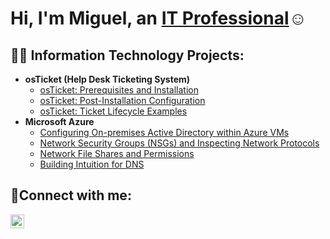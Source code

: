 <h1>Hi, I'm Miguel, an <a href="https://www.linkedin.com/in/miguel-garcia-8a3002291/">IT Professional</a>☺</h1>

<h2>👨‍💻 Information Technology Projects:</h2>

- <b>osTicket (Help Desk Ticketing System)</b>
  - [osTicket: Prerequisites and Installation](https://github.com/DanielRodriguezIT/osticket-prereqs)
  - [osTicket: Post-Installation Configuration](https://github.com/DanielRodriguezIT/osTicketPostConfiguration)
  - [osTicket: Ticket Lifecycle Examples](https://github.com/DanielRodriguezIT/osTicket-LifeCycle-Examples)
- <b>Microsoft Azure</b>
  - [Configuring On-premises Active Directory within Azure VMs](https://github.com/DanielRodriguezIT/Configuring-On-premises-Active-Directory-within-Azure-VMs)
  - [Network Security Groups (NSGs) and Inspecting Network Protocols](https://github.com/DanielRodriguezIT/Network-Security-Groups-NSGs-and-Inspecting-Network-Protocols)
  - [Network File Shares and Permissions](https://github.com/DanielRodriguezIT/Network-File-Shares-and-Permissions)
  - [Building Intuition for DNS](https://github.com/DanielRodriguezIT/Building-Intuition-for-DNS)

<h2>🤳Connect with me:</h2>


[<img align="left" alt="Josh | LinkedIn" width="22px" src="https://cdn.jsdelivr.net/npm/simple-icons@v3/icons/linkedin.svg" />][linkedin]



[linkedin]: https://www.linkedin.com/in/miguel-garcia-8a3002291/
